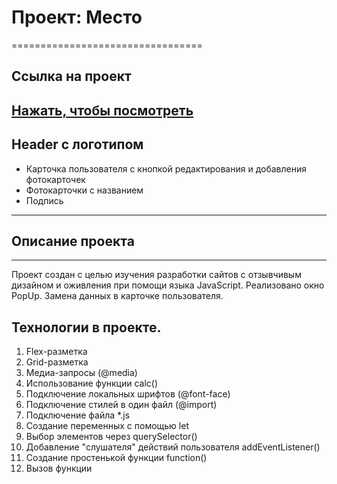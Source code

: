 # Проект: Место
=================================
## Ссылка на проект
[Нажать, чтобы посмотреть](https://catintoner.github.io/russian-travel/ "Путешествие по России")
----------------------------------
## Header с логотипом
* Карточка пользователя с кнопкой редактирования и добавления фотокарточек
* Фотокарточки с названием
* Подпись
-----------------------------------

## Описание проекта
----
Проект создан с целью изучения разработки сайтов с отзывчивым дизайном и оживления при помощи языка JavaScript.
Реализовано окно PopUp. Замена данных в карточке пользователя.

## Технологии в проекте.
1. Flex-разметка
2. Grid-разметка
3. Медиа-запросы (@media)
4. Использование функции calc()
5. Подключение локальных шрифтов (@font-face)
6. Подключение стилей в один файл (@import)
7. Подключение файла *.js
8. Создание переменных с помощью let
9. Выбор элементов через querySelector()
10. Добавление "слушателя" действий пользователя addEventListener()
11. Создание простенькой функции function()
12. Вызов функции
